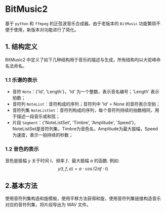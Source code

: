 # BitMusic2

基于 `python` 和 `ffmpeg` 的正弦波音乐合成器。由于老版本的 `BitMusic` 功能繁琐不便于使用，新版本对功能进行了简化。

## 1. 结构定义

BitMusic2 中定义了如下几种结构用于音乐的描述与生成，所有结构均以大驼峰命名法命名。

### 1.1 乐谱的表示

- 音符 `Note`：{'Id', 'Length'}，'Id' 为一个整数，表示音名编号；'Length' 表示拍数；
- 音符列 `NoteList`：音符构成的序列；音符列中 'Id' = None 的音符表示空拍；
- 音符列集 `NoteListSet`：音符列构成的序列，每个音符列持续的拍数相同，用于描述一段音乐或和弦；
- 片段 `Segment`：{'NoteListSet', 'Timbre', 'Amplitude', 'Speed'}，NoteListSet是音符列集，Timbre为音色名，Amplitude为最大振幅，Speed为速度，表示一拍持续的秒数；

### 1.2 音色的表示

音色是振幅 $y$ 关于时间 $t$、频率 $f$、最大振幅 $a$ 的函数. 例如:
$$
y(t,f,a)=a\cdot\cos(2\pi f\cdot t)
$$

## 2.基本方法

使用音符列集构造和旋模板，使用平移方法获得和旋，使用音符列集链接构造音乐对应的音符列集，将片段导出为 WAV 文件。
